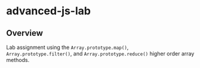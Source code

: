 # advanced-js-lab

## Overview

Lab assignment using the `Array.prototype.map()`, `Array.prototype.filter()`, and `Array.prototype.reduce()` higher order array methods.
